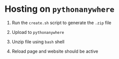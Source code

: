 # Hosting on `pythonanywhere`

1. Run the `create.sh` script to generate the `.zip` file

2. Upload to `pythonanywhere`

3. Unzip file using `bash` shell

4. Reload page and website should be active